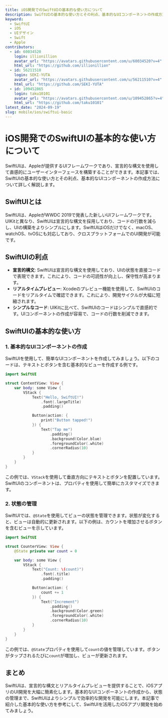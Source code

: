 ```yaml
---
title: iOS開発でのSwiftUIの基本的な使い方について
description: SwiftUIの基本的な使い方とその利点、基本的なUIコンポーネントの作成方法を解説します。
keyword:
  - SwiftUI
  - iOS
  - UIデザイン
  - Swift
  - Apple
contributors:
  - id: 60034520
    login: illionillion
    avatar_url: "https://avatars.githubusercontent.com/u/60034520?v=4"
    html_url: "https://github.com/illionillion"
  - id: 56211510
    login: SEKI-YUTA
    avatar_url: "https://avatars.githubusercontent.com/u/56211510?v=4"
    html_url: "https://github.com/SEKI-YUTA"
  - id: 109452865
    login: taku10101
    avatar_url: "https://avatars.githubusercontent.com/u/109452865?v=4"
    html_url: "https://github.com/taku10101"
latest_date: "2024-09-19"
slug: mobile/ios/swiftui-basic
---
```


# iOS開発でのSwiftUIの基本的な使い方について

SwiftUIは、Appleが提供するUIフレームワークであり、宣言的な構文を使用して直感的にユーザーインターフェースを構築することができます。本記事では、SwiftUIの基本的な使い方とその利点、基本的なUIコンポーネントの作成方法について詳しく解説します。

## SwiftUIとは

SwiftUIは、AppleがWWDC 2019で発表した新しいUIフレームワークです。UIKitと異なり、SwiftUIは宣言的な構文を採用しており、コードの行数を減らし、UIの構築をよりシンプルにします。SwiftUIはiOSだけでなく、macOS、watchOS、tvOSにも対応しており、クロスプラットフォームでのUI開発が可能です。

## SwiftUIの利点

- **宣言的構文**: SwiftUIは宣言的な構文を使用しており、UIの状態を直接コードで表現できます。これにより、コードの可読性が向上し、保守性が高まります。
- **リアルタイムプレビュー**: Xcodeのプレビュー機能を使用して、SwiftUIのコードをリアルタイムで確認できます。これにより、開発サイクルが大幅に短縮されます。
- **シンプルなコード**: UIKitに比べて、SwiftUIのコードはシンプルで直感的です。UIコンポーネントの作成が容易で、コードの行数を削減できます。

## SwiftUIの基本的な使い方

### 1. 基本的なUIコンポーネントの作成

SwiftUIを使用して、簡単なUIコンポーネントを作成してみましょう。以下のコードは、テキストとボタンを含む基本的なビューを作成する例です。

```swift
import SwiftUI

struct ContentView: View {
    var body: some View {
        VStack {
            Text("Hello, SwiftUI!")
                .font(.largeTitle)
                .padding()

            Button(action: {
                print("Button tapped!")
            }) {
                Text("Tap me")
                    .padding()
                    .background(Color.blue)
                    .foregroundColor(.white)
                    .cornerRadius(10)
            }
        }
    }
}
```

この例では、`VStack`を使用して垂直方向にテキストとボタンを配置しています。SwiftUIのコンポーネントは、プロパティを使用して簡単にカスタマイズできます。

### 2. 状態の管理

SwiftUIでは、`@State`を使用してビューの状態を管理できます。状態が変化すると、ビューは自動的に更新されます。以下の例は、カウントを増加させるボタンを含むビューを示しています。

```swift
import SwiftUI

struct CounterView: View {
    @State private var count = 0

    var body: some View {
        VStack {
            Text("Count: \(count)")
                .font(.title)
                .padding()

            Button(action: {
                count += 1
            }) {
                Text("Increment")
                    .padding()
                    .background(Color.green)
                    .foregroundColor(.white)
                    .cornerRadius(10)
            }
        }
    }
}
```

この例では、`@State`プロパティを使用して`count`の値を管理しています。ボタンがタップされるたびに`count`が増加し、ビューが更新されます。

## まとめ

SwiftUIは、宣言的な構文とリアルタイムプレビューを提供することで、iOSアプリのUI開発を大幅に簡素化します。基本的なUIコンポーネントの作成から、状態の管理まで、SwiftUIはよりシンプルで効率的な開発を可能にします。本記事で紹介した基本的な使い方を参考にして、SwiftUIを活用したiOSアプリ開発を始めてみましょう。
